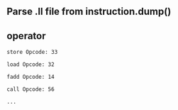 ## Parse .ll file from instruction.dump()

## operator

```assembly
store Opcode: 33

load Opcode: 32
 
fadd Opcode: 14

call Opcode: 56

...
```

